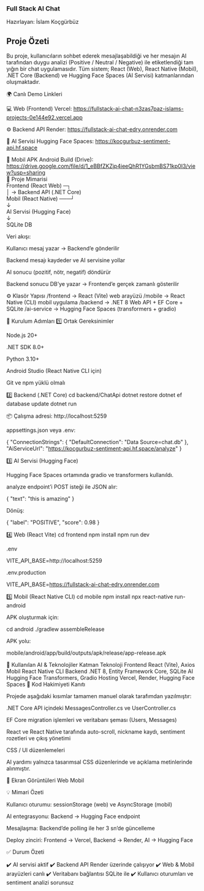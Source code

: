 ### Full Stack AI Chat

Hazırlayan: İslam Koçgürbüz

## Proje Özeti

Bu proje, kullanıcıların sohbet ederek mesajlaşabildiği ve her mesajın AI tarafından duygu analizi (Positive / Neutral / Negative) ile etiketlendiği tam yığın bir chat uygulamasıdır.
Tüm sistem; React (Web), React Native (Mobil), .NET Core (Backend) ve Hugging Face Spaces (AI Servisi) katmanlarından oluşmaktadır.

🌍 Canlı Demo Linkleri</br>

💻 Web (Frontend)	Vercel:	https://fullstack-ai-chat-n3zas7paz-islams-projects-0e144e92.vercel.app</br>

⚙️ Backend API	Render:	https://fullstack-ai-chat-edry.onrender.com </br>

🧠 AI Servisi Hugging Face Spaces:	https://kocgurbuz-sentiment-api.hf.space</br>

📱 Mobil APK	Android Build (Drive):	https://drive.google.com/file/d/1_eBBfZKZjp4ieeQhR1YGsbmBS71kp0I3/view?usp=sharing</br>
🧩 Proje Mimarisi</br>
Frontend (React Web)   ─┐</br>
                        │   →  Backend API (.NET Core)</br>
Mobil (React Native) ───┘</br>
                             ↓</br>
                      AI Servisi (Hugging Face)</br>
                             ↓</br>
                          SQLite DB


Veri akışı:

Kullanıcı mesaj yazar → Backend’e gönderilir

Backend mesajı kaydeder ve AI servisine yollar

AI sonucu (pozitif, nötr, negatif) döndürür

Backend sonucu DB’ye yazar → Frontend’e gerçek zamanlı gösterilir

⚙️ Klasör Yapısı
/frontend    → React (Vite) web arayüzü
/mobile      → React Native (CLI) mobil uygulama
/backend     → .NET 8 Web API + EF Core + SQLite
/ai-service  → Hugging Face Spaces (transformers + gradio)

🧱 Kurulum Adımları
1️⃣ Ortak Gereksinimler

Node.js 20+

.NET SDK 8.0+

Python 3.10+

Android Studio (React Native CLI için)

Git ve npm yüklü olmalı

2️⃣ Backend (.NET Core)
cd backend/ChatApi
dotnet restore
dotnet ef database update
dotnet run


📦 Çalışma adresi: http://localhost:5259

appsettings.json veya .env:

{
  "ConnectionStrings": {
    "DefaultConnection": "Data Source=chat.db"
  },
  "AiServiceUrl": "https://kocgurbuz-sentiment-api.hf.space/analyze"
}

3️⃣ AI Servisi (Hugging Face)

Hugging Face Spaces ortamında gradio ve transformers kullanıldı.

analyze endpoint’i POST isteği ile JSON alır:

{ "text": "this is amazing" }


Dönüş:

{ "label": "POSITIVE", "score": 0.98 }

4️⃣ Web (React Vite)
cd frontend
npm install
npm run dev


.env

VITE_API_BASE=http://localhost:5259


.env.production

VITE_API_BASE=https://fullstack-ai-chat-edry.onrender.com

5️⃣ Mobil (React Native CLI)
cd mobile
npm install
npx react-native run-android


APK oluşturmak için:

cd android
./gradlew assembleRelease


APK yolu:

mobile/android/app/build/outputs/apk/release/app-release.apk

🧠 Kullanılan AI & Teknolojiler
Katman	Teknoloji
Frontend	React (Vite), Axios
Mobil	React Native CLI
Backend	.NET 8, Entity Framework Core, SQLite
AI	Hugging Face Transformers, Gradio
Hosting	Vercel, Render, Hugging Face Spaces
🧾 Kod Hakimiyeti Kanıtı

Projede aşağıdaki kısımlar tamamen manuel olarak tarafımdan yazılmıştır:

.NET Core API içindeki MessagesController.cs ve UserController.cs

EF Core migration işlemleri ve veritabanı şeması (Users, Messages)

React ve React Native tarafında auto-scroll, nickname kaydı, sentiment rozetleri ve çıkış yönetimi

CSS / UI düzenlemeleri

AI yardımı yalnızca tasarımsal CSS düzenlerinde ve açıklama metinlerinde alınmıştır.

📸 Ekran Görüntüleri
Web	Mobil

	
💡 Mimari Özeti

Kullanıcı oturumu: sessionStorage (web) ve AsyncStorage (mobil)

AI entegrasyonu: Backend → Hugging Face endpoint

Mesajlaşma: Backend’de polling ile her 3 sn’de güncelleme

Deploy zinciri:
Frontend → Vercel, Backend → Render, AI → Hugging Face

✅ Durum Özeti

✔️ AI servisi aktif
✔️ Backend API Render üzerinde çalışıyor
✔️ Web & Mobil arayüzleri canlı
✔️ Veritabanı bağlantısı SQLite ile
✔️ Kullanıcı oturumları ve sentiment analizi sorunsuz


